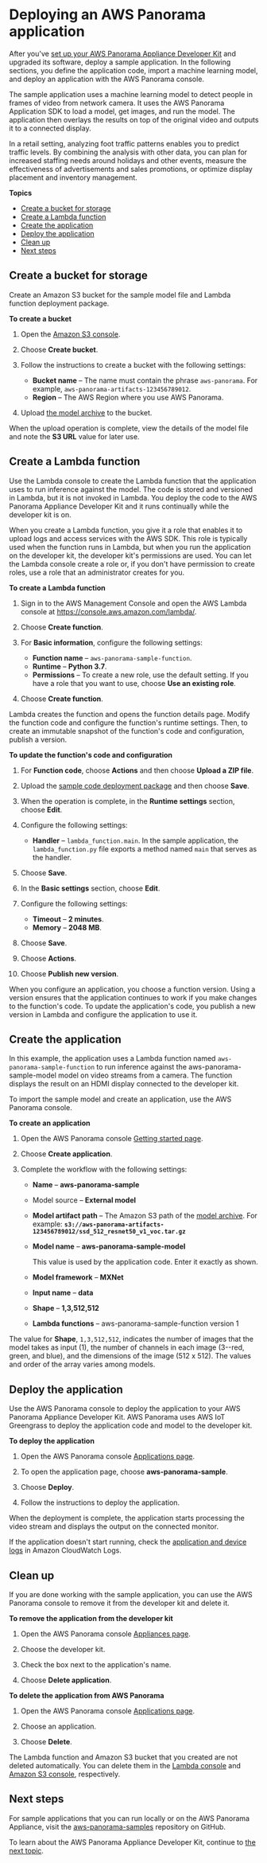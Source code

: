# Deploying an AWS Panorama application<a name="gettingstarted-deploy"></a>

After you've [set up your AWS Panorama Appliance Developer Kit](gettingstarted-setup.md) and upgraded its software, deploy a sample application\. In the following sections, you define the application code, import a machine learning model, and deploy an application with the AWS Panorama console\.

The sample application uses a machine learning model to detect people in frames of video from network camera\. It uses the AWS Panorama Application SDK to load a model, get images, and run the model\. The application then overlays the results on top of the original video and outputs it to a connected display\.

In a retail setting, analyzing foot traffic patterns enables you to predict traffic levels\. By combining the analysis with other data, you can plan for increased staffing needs around holidays and other events, measure the effectiveness of advertisements and sales promotions, or optimize display placement and inventory management\.

**Topics**
+ [Create a bucket for storage](#gettingstarted-deploy-createbucket)
+ [Create a Lambda function](#gettingstarted-deploy-code)
+ [Create the application](#gettingstarted-deploy-create)
+ [Deploy the application](#gettingstarted-deploy-deploy)
+ [Clean up](#gettingstarted-deploy-cleanup)
+ [Next steps](#gettingstarted-deploy-next)

## Create a bucket for storage<a name="gettingstarted-deploy-createbucket"></a>

Create an Amazon S3 bucket for the sample model file and Lambda function deployment package\.

**To create a bucket**

1. Open the [Amazon S3 console](https://console.aws.amazon.com/s3/home)\.

1. Choose **Create bucket**\.

1. Follow the instructions to create a bucket with the following settings:
   + **Bucket name** – The name must contain the phrase `aws-panorama`\. For example, `aws-panorama-artifacts-123456789012`\.
   + **Region** – The AWS Region where you use AWS Panorama\.

1. Upload [the model archive](gettingstarted-setup.md#gettingstarted-prerequisites) to the bucket\.

When the upload operation is complete, view the details of the model file and note the **S3 URL** value for later use\.

## Create a Lambda function<a name="gettingstarted-deploy-code"></a>

Use the Lambda console to create the Lambda function that the application uses to run inference against the model\. The code is stored and versioned in Lambda, but it is not invoked in Lambda\. You deploy the code to the AWS Panorama Appliance Developer Kit and it runs continually while the developer kit is on\.

When you create a Lambda function, you give it a role that enables it to upload logs and access services with the AWS SDK\. This role is typically used when the function runs in Lambda, but when you run the application on the developer kit, the developer kit's permissions are used\. You can let the Lambda console create a role or, if you don't have permission to create roles, use a role that an administrator creates for you\.

**To create a Lambda function**

1. Sign in to the AWS Management Console and open the AWS Lambda console at [https://console\.aws\.amazon\.com/lambda/](https://console.aws.amazon.com/lambda/)\.

1. Choose **Create function**\.

1. For **Basic information**, configure the following settings:
   + **Function name** – `aws-panorama-sample-function`\.
   + **Runtime** – **Python 3\.7**\.
   + **Permissions** – To create a new role, use the default setting\. If you have a role that you want to use, choose **Use an existing role**\.

1. Choose **Create function**\.

Lambda creates the function and opens the function details page\. Modify the function code and configure the function's runtime settings\. Then, to create an immutable snapshot of the function's code and configuration, publish a version\.

**To update the function's code and configuration**

1. For **Function code**, choose **Actions** and then choose **Upload a ZIP file**\. 

1. Upload the [sample code deployment package](samples/aws-panorama-sample.zip) and then choose **Save**\.

1. When the operation is complete, in the **Runtime settings** section, choose **Edit**\.

1. Configure the following settings:
   + **Handler** – `lambda_function.main`\. In the sample application, the `lambda_function.py` file exports a method named `main` that serves as the handler\.

1. Choose **Save**\.

1. In the **Basic settings** section, choose **Edit**\.

1. Configure the following settings:
   + **Timeout** – **2 minutes**\.
   + **Memory** – **2048 MB**\.

1. Choose **Save**\.

1. Choose **Actions**\.

1. Choose **Publish new version**\.

When you configure an application, you choose a function version\. Using a version ensures that the application continues to work if you make changes to the function's code\. To update the application's code, you publish a new version in Lambda and configure the application to use it\.

## Create the application<a name="gettingstarted-deploy-create"></a>

In this example, the application uses a Lambda function named `aws-panorama-sample-function` to run inference against the aws\-panorama\-sample\-model model on video streams from a camera\. The function displays the result on an HDMI display connected to the developer kit\.

To import the sample model and create an application, use the AWS Panorama console\.

**To create an application**

1. Open the AWS Panorama console [Getting started page](https://console.aws.amazon.com/panorama/home#getting-started)\.

1. Choose **Create application**\.

1. Complete the workflow with the following settings:
   + **Name** – **aws\-panorama\-sample**
   + Model source – **External model**
   + **Model artifact path** – The Amazon S3 path of the [model archive](gettingstarted-setup.md#gettingstarted-prerequisites)\. For example: **`s3://aws-panorama-artifacts-123456789012/ssd_512_resnet50_v1_voc.tar.gz`**
   + **Model name** – **aws\-panorama\-sample\-model**

     This value is used by the application code\. Enter it exactly as shown\.
   + **Model framework** – **MXNet**
   + **Input name** – **data**
   + **Shape** – **1,3,512,512**
   + **Lambda functions** – aws\-panorama\-sample\-function version 1

The value for **Shape**, `1,3,512,512`, indicates the number of images that the model takes as input \(1\), the number of channels in each image \(3\-\-red, green, and blue\), and the dimensions of the image \(512 x 512\)\. The values and order of the array varies among models\.

## Deploy the application<a name="gettingstarted-deploy-deploy"></a>

Use the AWS Panorama console to deploy the application to your AWS Panorama Appliance Developer Kit\. AWS Panorama uses AWS IoT Greengrass to deploy the application code and model to the developer kit\.

**To deploy the application**

1. Open the AWS Panorama console [Applications page](https://console.aws.amazon.com/panorama/home#applications)\.

1. To open the application page, choose **aws\-panorama\-sample**\.

1. Choose **Deploy**\.

1. Follow the instructions to deploy the application\.

When the deployment is complete, the application starts processing the video stream and displays the output on the connected monitor\.

If the application doesn't start running, check the [application and device logs](monitoring-logging.md) in Amazon CloudWatch Logs\.

## Clean up<a name="gettingstarted-deploy-cleanup"></a>

If you are done working with the sample application, you can use the AWS Panorama console to remove it from the developer kit and delete it\.

**To remove the application from the developer kit**

1. Open the AWS Panorama console [Appliances page](https://console.aws.amazon.com/panorama/home#appliances)\.

1. Choose the developer kit\.

1. Check the box next to the application's name\.

1. Choose **Delete application**\.

**To delete the application from AWS Panorama**

1. Open the AWS Panorama console [Applications page](https://console.aws.amazon.com/panorama/home#applications)\.

1. Choose an application\.

1. Choose **Delete**\.

The Lambda function and Amazon S3 bucket that you created are not deleted automatically\. You can delete them in the [Lambda console](https://console.aws.amazon.com/lambda/home) and [Amazon S3 console](https://console.aws.amazon.com/s3/home), respectively\.

## Next steps<a name="gettingstarted-deploy-next"></a>

For sample applications that you can run locally or on the AWS Panorama Appliance, visit the [aws\-panorama\-samples](https://github.com/aws-samples/aws-panorama-samples) repository on GitHub\.

To learn about the AWS Panorama Appliance Developer Kit, continue to [the next topic](gettingstarted-devkit.md)\.